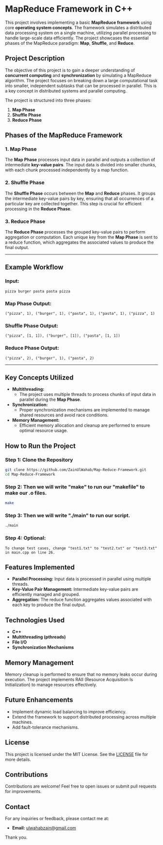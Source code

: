 # MapReduce Framework in C++
This project involves implementing a basic **MapReduce framework** using core **operating system concepts**. The framework simulates a distributed data processing system on a single machine, utilizing parallel processing to handle large-scale data efficiently. The project showcases the essential phases of the MapReduce paradigm: **Map**, **Shuffle**, and **Reduce**.

## **Project Description**
The objective of this project is to gain a deeper understanding of **concurrent computing** and **synchronization** by simulating a MapReduce algorithm. The project focuses on breaking down a large computational task into smaller, independent subtasks that can be processed in parallel. This is a key concept in distributed systems and parallel computing.

The project is structured into three phases:

1. **Map Phase**
2. **Shuffle Phase**
3. **Reduce Phase**

## **Phases of the MapReduce Framework**

### **1. Map Phase**
The **Map Phase** processes input data in parallel and outputs a collection of intermediate **key-value pairs**. The input data is divided into smaller chunks, with each chunk processed independently by a map function.

### **2. Shuffle Phase**
The **Shuffle Phase** occurs between the **Map** and **Reduce** phases. It groups the intermediate key-value pairs by key, ensuring that all occurrences of a particular key are collected together. This step is crucial for efficient processing in the **Reduce Phase**.

### **3. Reduce Phase**
The **Reduce Phase** processes the grouped key-value pairs to perform aggregation or computation. Each unique key from the **Map Phase** is sent to a reduce function, which aggregates the associated values to produce the final output.

---

## **Example Workflow**
### **Input:**
```
pizza burger pasta pasta pizza
```

### **Map Phase Output:**
```
("pizza", 1), ("burger", 1), ("pasta", 1), ("pasta", 1), ("pizza", 1)
```

### **Shuffle Phase Output:**
```
("pizza", [1, 1]), ("burger", [1]), ("pasta", [1, 1])
```

### **Reduce Phase Output:**
```
("pizza", 2), ("burger", 1), ("pasta", 2)
```

---

## **Key Concepts Utilized**
- **Multithreading:**
  - The project uses multiple threads to process chunks of input data in parallel during the **Map Phase**.
- **Synchronization:**
  - Proper synchronization mechanisms are implemented to manage shared resources and avoid race conditions.
- **Memory Management:**
  - Efficient memory allocation and cleanup are performed to ensure optimal resource usage.

## **How to Run the Project**
### **Step 1:** Clone the Repository
```bash
git clone https://github.com/ZainUlWahab/Map-Reduce-Framework.git
cd Map-Reduce-Framework
```

### **Step 2:** Then we will write "make" to run our "makefile" to make our .o files.
```bash
make
```

### **Step 3:** Then we will write "./main" to run our script.
```bash
./main
```
### **Step 4:** Optional: 
    To change test cases, change "test1.txt" to "test2.txt" or "test3.txt" in main.cpp on line 26.

## **Features Implemented**
- **Parallel Processing:** Input data is processed in parallel using multiple threads.
- **Key-Value Pair Management:** Intermediate key-value pairs are efficiently managed and grouped.
- **Aggregation:** The reduce function aggregates values associated with each key to produce the final output.

## **Technologies Used**
- **C++**
- **Multithreading (pthreads)**
- **File I/O**
- **Synchronization Mechanisms**

## **Memory Management**
Memory cleanup is performed to ensure that no memory leaks occur during execution. The project implements RAII (Resource Acquisition Is Initialization) to manage resources effectively.

## **Future Enhancements**
- Implement dynamic load balancing to improve efficiency.
- Extend the framework to support distributed processing across multiple machines.
- Add fault-tolerance mechanisms.

## License
This project is licensed under the MIT License. See the [LICENSE](LICENSE) file for more details.

## **Contributions**
Contributions are welcome! Feel free to open issues or submit pull requests for improvements.

## **Contact**
For any inquiries or feedback, please contact me at:
- **Email:** ulwahabzain@gmail.com

Thank you.
